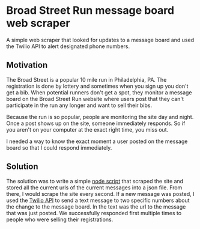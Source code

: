 # Broad Street Run message board web scraper
A simple web scraper that looked for updates to a message board and used the Twilio API to alert designated phone numbers. 


## Motivation
The Broad Street is a popular 10 mile run in Philadelphia, PA. The registration is done by lottery and sometimes when you sign up you don't get a bib.
When potential runners don't get a spot, they monitor a message board on the Broad Street Run website where users post that they can't participate in the run any longer and want to sell their bibs.

Because the run is so popular, people are monitoring the site day and night. Once a post shows up on the site, someone immediately responds. So if you aren't on your computer at the exact right time, you miss out.

I needed a way to know the exact moment a user posted on the message board so that I could respond immediately.

## Solution
The solution was to write a simple [node script](https://github.com/ChuckPierce/scraper/blob/master/index.js) that scraped the site and stored all the current urls of the current messages into a json file.
From there, I would scrape the site every second. If a new message was posted, I used the [Twilio API](https://www.twilio.com/docs/usage/api) to send a text message to two specific numbers about the change to the message board.
In the text was the url to the message that was just posted. We successfully responded first multiple times to people who were selling their registrations.
